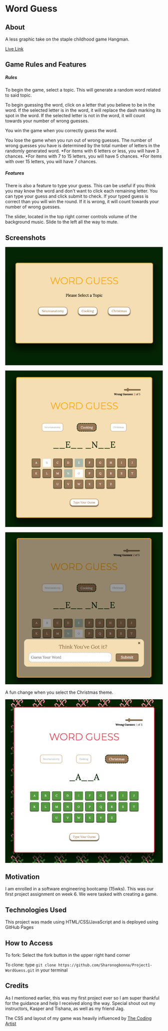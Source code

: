 # Word Guess

## About
A less graphic take on the staple childhood game Hangman.

[Live Link](https://sharonogbonna.github.io/Project1-WordGuess/)

## Game Rules and Features
##### Rules
To begin the game, select a topic. This will generate a random word related to said topic. 

To begin guessing the word, click on a letter that you believe to be in the word. If the selected letter is in the word, it will replace the dash marking its spot in the word. If the selected letter is not in the word, it will count towards your number of wrong guesses.

You win the game when you correctly guess the word.

You lose the game when you run out of wrong guesses.  The number of wrong guesses you have is determined by the total number of letters in the randomly generated word. 
*For items with 6 letters or less, you will have 3 chances.
*For items with 7 to 15 letters, you will have 5 chances.
*For items with over 15 letters, you will have 7 chances.

##### Features
There is also a feature to type your guess. This can be useful if you think you may know the word and don't want to click each remaining letter. You can type your guess and click submit to check. If your typed guess is correct than you will win the round. If it is wrong, it will count towards your number of wrong guesses.

The slider, located in the top right corner controls volume of the background music. Slide to the left all the way to mute.


 
## Screenshots
![Home Screen](./images/homeScreen.png)

![Playing the Game](./images/inGame.png)

![Type out your guess](./images/typeGuess.png)

A fun change when you select the Christmas theme.

![Christmas Theme](./images/holidayTheme.png)


## Motivation
I am enrolled in a software engineering bootcamp (15wks). This was our first project assignment on week 6. We were tasked with creating a game. 


## Technologies Used
This project was made using HTML/CSS/JavaScript and is deployed using GitHub Pages



## How to Access
To fork:
Select the fork button in the upper right hand corner

To clone: 
type `git clone https://github.com/Sharonogbonna/Project1-WordGuess.git` in your terminal


## Credits
As I mentioned earlier, this was my first project ever so I am super thankful for the guidance and help I received along the way. Special shout out my instructors, Kasper and Tishana, as well as my friend Jag. 

The CSS and layout of my game was heavily influenced by [The Coding Artist](https://www.youtube.com/watch?v=T6uht1A0114)
